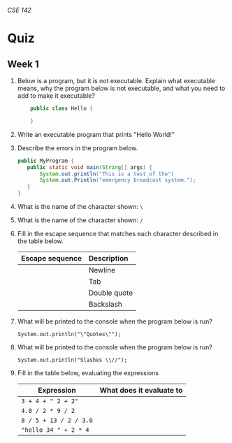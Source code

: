 _CSE 142_
# Quiz
## Week 1

1. Below is a program, but it is not executable. Explain what executable means, why the program below is not executable, and what you need to add to make it executable?
    ```java
        public class Hello {

        }
    ```

2. Write an executable program that prints "Hello World!"

3. Describe the errors in the program below.
    ```java
    public MyProgram {
       public static void main(String[] args) {
           System.out.println("This is a test of the")
           System.out.Println("emergency broadcast system.");
       }
   }
   ```

4. What is the name of the character shown: `\`

5. What is the name of the character shown: `/`

6. Fill in the escape sequence that matches each character described in the table below.

    | Escape sequence   | Description      |
    | -------------------- | :-------------------- |
    |                       | Newline               |
    |                       | Tab                   |
    |                       | Double quote          |
    |                       | Backslash             |
    
7. What will be printed to the console when the program below is run?

    `System.out.println("\"Quotes\"");`
8. What will be printed to the console when the program below is run?

    `System.out.println("Slashes \\//");`
9. Fill in the table below, evaluating the expressions

    | Expression                 | What does it evaluate to   |
    |-----------------------------  | :----------------------------- |
    | `3 + 4 + " 2 + 2"`             |                                |
    | `4.0 / 2 * 9 / 2`              |                                |
    | `8 / 5 + 13 / 2 / 3.0`         |                                |
    | `"hello 34 " + 2 * 4`          |                                |
    
